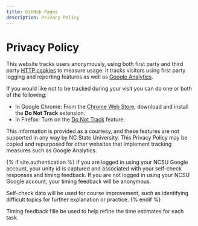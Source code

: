 ```yaml
---
title: GitHub Pages
description: Privacy Policy
--- 
```

# Privacy Policy

This website tracks users anonymously, using both first party and third party [HTTP cookies](http://en.wikipedia.org/wiki/HTTP_cookie) to measure usage. It tracks visitors using first party logging and reporting features as well as [Google Analytics](http://google.com/analytics).

If you would like not to be tracked during your visit you can do one or both of the following:

   * In Google Chrome: From the [Chrome Web Store](https://chrome.google.com/webstore/search/do%20not%20track?hl=en), download and install the **Do Not Track** extension.
   * In Firefox: Turn on the [Do Not Track](https://support.mozilla.org/en-US/kb/how-do-i-turn-do-not-track-feature) feature.
   
This information is provided as a courtesy, and these features are not supported in any way by NC State University. This Privacy Policy may be copied and repurposed for other websites that implement tracking measures such as Google Analytics.

{% if site.authentication %}
If you are logged in using your NCSU Google account, your unity id is captured and associated with your self-check responses and timing feedback. If you are not logged in using your NCSU Google account, your timing feedback will be anonymous.

Self-check data will be used for course improvement, such as identifying difficult topics for further explanation or practice.
{% endif %}

Timing feedback fille be used to help refine the time estimates for each task.
